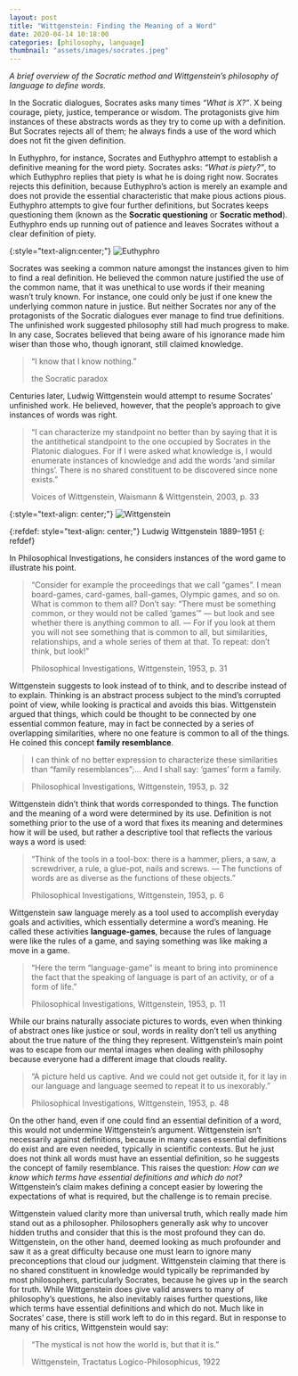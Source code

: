 ```yaml
---
layout: post
title: "Wittgenstein: Finding the Meaning of a Word"
date: 2020-04-14 10:18:00
categories: [philosophy, language]
thumbnail: "assets/images/socrates.jpeg"
---
```


*A brief overview of the Socratic method and Wittgenstein’s philosophy of language to define words.*

In the Socratic dialogues, Socrates asks many times *“What is X?”*. X being courage, piety, justice, temperance or wisdom. The protagonists give him instances of these abstracts words as they try to come up with a definition. But Socrates rejects all of them; he always finds a use of the word which does not fit the given definition.

In Euthyphro, for instance, Socrates and Euthyphro attempt to establish a definitive meaning for the word piety. Socrates asks: *“What is piety?”*, to which Euthyphro replies that piety is what he is doing right now. Socrates rejects this definition, because Euthyphro’s action is merely an example and does not provide the essential characteristic that make pious actions pious. Euthyphro attempts to give four further definitions, but Socrates keeps questioning them (known as the **Socratic questioning** or **Socratic method**). Euthyphro ends up running out of patience and leaves Socrates without a clear definition of piety.

{:style="text-align:center;"}
![Euthyphro](https://miro.medium.com/max/1200/0*JvZwMoSu7ABRDgQU)

Socrates was seeking a common nature amongst the instances given to him to find a real definition. He believed the common nature justified the use of the common name, that it was unethical to use words if their meaning wasn’t truly known. For instance, one could only be just if one knew the underlying common nature in justice. But neither Socrates nor any of the protagonists of the Socratic dialogues ever manage to find true definitions. The unfinished work suggested philosophy still had much progress to make. In any case, Socrates believed that being aware of his ignorance made him wiser than those who, though ignorant, still claimed knowledge.

> “I know that I know nothing.”
>
> the Socratic paradox

Centuries later, Ludwig Wittgenstein would attempt to resume Socrates’ unfinished work. He believed, however, that the people’s approach to give instances of words was right.

> “I can characterize my standpoint no better than by saying that it is the antithetical standpoint to the one occupied by Socrates in the Platonic dialogues. For if I were asked what knowledge is, I would enumerate instances of knowledge and add the words ‘and similar things’. There is no shared constituent to be discovered since none exists.”
>
> Voices of Wittgenstein, Waismann & Wittgenstein, 2003, p. 33

{:style="text-align: center;"}
![Wittgenstein](https://miro.medium.com/max/800/0*z-u5VJtjCSKd2xiL.webp)
<!-- {:style:="text-align: center;"}
Ludwig Wittgenstein 1889–1951
{:style} -->

<!-- {% include image.html
    srcabs="https://miro.medium.com/max/800/0*z-u5VJtjCSKd2xiL.webp" 
    
    alt="Wittgenstein"
    caption="Ludwig Wittgenstein 1889–1951" 
%}  -->

{:refdef: style="text-align: center;"}
Ludwig Wittgenstein 1889–1951
{: refdef}

In Philosophical Investigations, he considers instances of the word game to illustrate his point.

> “Consider for example the proceedings that we call “games”. I mean board-games, card-games, ball-games, Olympic games, and so on. What is common to them all? Don’t say: “There must be something common, or they would not be called ‘games’” — but look and see whether there is anything common to all. — For if you look at them you will not see something that is common to all, but similarities, relationships, and a whole series of them at that. To repeat: don’t think, but look!” 
>
> Philosophical Investigations, Wittgenstein, 1953, p. 31

Wittgenstein suggests to look instead of to think, and to describe instead of to explain. Thinking is an abstract process subject to the mind’s corrupted point of view, while looking is practical and avoids this bias. Wittgenstein argued that things, which could be thought to be connected by one essential common feature, may in fact be connected by a series of overlapping similarities, where no one feature is common to all of the things. He coined this concept **family resemblance**.

> I can think of no better expression to characterize these similarities than “family resemblances”;… And I shall say: ‘games’ form a family.

> Philosophical Investigations, Wittgenstein, 1953, p. 32

Wittgenstein didn’t think that words corresponded to things. The function and the meaning of a word were determined by its use. Definition is not something prior to the use of a word that fixes its meaning and determines how it will be used, but rather a descriptive tool that reflects the various ways a word is used:

> “Think of the tools in a tool-box: there is a hammer, pliers, a saw, a screwdriver, a rule, a glue-pot, nails and screws. — The functions of words are as diverse as the functions of these objects.” 
>
> Philosophical Investigations, Wittgenstein, 1953, p. 6

Wittgenstein saw language merely as a tool used to accomplish everyday goals and activities, which essentially determine a word’s meaning. He called these activities **language-games**, because the rules of language were like the rules of a game, and saying something was like making a move in a game.

> “Here the term “language-game” is meant to bring into prominence the fact that the speaking of language is part of an activity, or of a form of life.”
>
> Philosophical Investigations, Wittgenstein, 1953, p. 11

While our brains naturally associate pictures to words, even when thinking of abstract ones like justice or soul, words in reality don’t tell us anything about the true nature of the thing they represent. Wittgenstein’s main point was to escape from our mental images when dealing with philosophy because everyone had a different image that clouds reality.

> “A picture held us captive. And we could not get outside it, for it lay in our language and language seemed to repeat it to us inexorably.”
>
> Philosophical Investigations, Wittgenstein, 1953, p. 48

On the other hand, even if one could find an essential definition of a word, this would not undermine Wittgenstein’s argument. Wittgenstein isn’t necessarily against definitions, because in many cases essential definitions do exist and are even needed, typically in scientific contexts. But he just does not think all words must have an essential definition, so he suggests the concept of family resemblance. This raises the question: *How can we know which terms have essential definitions and which do not?* Wittgenstein’s claim makes defining a concept easier by lowering the expectations of what is required, but the challenge is to remain precise.

Wittgenstein valued clarity more than universal truth, which really made him stand out as a philosopher. Philosophers generally ask why to uncover hidden truths and consider that this is the most profound they can do. Wittgenstein, on the other hand, deemed looking as much profounder and saw it as a great difficulty because one must learn to ignore many preconceptions that cloud our judgment. Wittgenstein claiming that there is no shared constituent in knowledge would typically be reprimanded by most philosophers, particularly Socrates, because he gives up in the search for truth. While Wittgenstein does give valid answers to many of philosophy’s questions, he also inevitably raises further questions, like which terms have essential definitions and which do not. Much like in Socrates’ case, there is still work left to do in this regard. But in response to many of his critics, Wittgenstein would say:

> “The mystical is not how the world is, but that it is.” 
>
> Wittgenstein, Tractatus Logico-Philosophicus, 1922